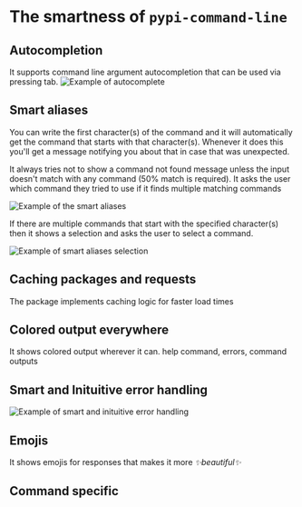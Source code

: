 # The smartness of `pypi-command-line`

## Autocompletion

It supports command line argument autocompletion that can be used via pressing tab.
![Example of autocomplete](https://raw.githubusercontent.com/wasi-master/pypi-command-line/main/images/autocomplete%20example.gif)

## Smart aliases

You can write the first character(s) of the command and it will automatically get the command that starts with that character(s). Whenever it does this you'll get a message notifying you about that in case that was unexpected.

It always tries not to show a command not found message unless the input doesn't match with any command (50% match is required). It asks the user which command they tried to use if it finds multiple matching commands

![Example of the smart aliases](https://raw.githubusercontent.com/wasi-master/pypi-command-line/main/images/smart_alias.png)

If there are multiple commands that start with the specified character(s) then it shows a selection and asks the user to select a command.

![Example of smart aliases selection](https://raw.githubusercontent.com/wasi-master/pypi-command-line/main/images/autocomplete%20example%20with%20ambiguity.gif)

## Caching packages and requests

The package implements caching logic for faster load times

## Colored output everywhere

It shows colored output wherever it can. help command, errors, command outputs

## Smart and Inituitive error handling

![Example of smart and inituitive error handling](https://raw.githubusercontent.com/wasi-master/pypi-command-line/main/images/error%20handling.gif)

## Emojis

It shows emojis for responses that makes it more *✨beautiful✨*

## Command specific

<!-- TODO: add command specific smart features -->
